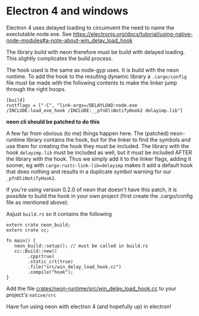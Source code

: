 Electron 4 and windows
======================

Electron 4 uses delayed loading to circumvent the need to name the exectutable node.exe. See https://electronjs.org/docs/tutorial/using-native-node-modules#a-note-about-win_delay_load_hook

The library build with neon therefore must be build with delayed loading. This slightly complicates the build process.

The hook used is the same as node-gyp uses. It is build with the neon runtime. To add the hook to the resulting dynamic library a `.cargo/config` file must be made with the following contents to make the linker jump through the right hoops.

```
[build]
rustflags = ["-C", "link-args=/DELAYLOAD:node.exe /INCLUDE:load_exe_hook /INCLUDE:__pfnDliNotifyHook2 delayimp.lib"]
```

**neon cli should be patched to do this**

A few far from obvious (to me) things happen here. The (patched) neon-runtime library contains the hook, but for the linker to find the symbols and use them for creating the hook they must be included. The library with the hook `delayimp.lib` must be included as well, but it must be included AFTER the library with the hook. Thus we simply add it to the linker flags, adding it sooner, eg with `cargo:rustc-link-lib=delayimp` makes it add a default hook that does nothing and results in a duplicate symbol warning for our `_pfnDliNotifyHook2`.

If you're using version 0.2.0 of neon that doesn't have this patch, it is possible to build the hook in your own project (first create the .cargo/config file as mentioned above):

Asjust `build.rs` so it contains the following

```
extern crate neon_build;
extern crate cc;

fn main() {
   neon_build::setup(); // must be called in build.rs
   cc::Build::new()
        .cpp(true)
        .static_crt(true)
        .file("src/win_delay_load_hook.cc")
        .compile("hook");
}
```

Add the file [crates/neon-runtime/src/win_delay_load_hook.cc](https://github.com/jrd-rocks/neon/blob/electron_delay_hook/crates/neon-runtime/src/win_delay_load_hook.cc) to your project's `native/src`

Have fun using neon with electron 4 (and hopefully up) in electron!